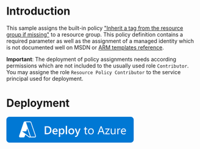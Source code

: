 ﻿# Introduction
This sample assigns the built-in policy ["Inherit a tag from the resource group if missing"](https://github.com/Azure/azure-policy/blob/master/built-in-policies/policyDefinitions/Tags/InheritTag_Add_Modify.json) to a resource group. This policy definition contains a required parameter as well as the assignment of a managed identity which is not documented well on MSDN or [ARM templates reference](https://docs.microsoft.com/en-us/azure/templates/microsoft.authorization/policyassignments).

**Important**: The deployment of policy assignments needs according permissions which are not included to the usually used role `Contributor`. You may assigne the role `Resource Policy Contributor` to the service principal used for deployment.

# Deployment
[![Deploy to Azure](https://github.com/garaio/AzureRecipes/raw/master/Resources/deploybutton.svg?sanitize=true)](https://portal.azure.com/#create/Microsoft.Template/uri/https%3A%2F%2Fraw.githubusercontent.com%2Fgaraio%2FAzureRecipes%2Fmaster%2FSnippets%2FARM%2Fpolicy-assignment-to-resource-group-with-param-and-identity%2Fazuredeploy.json)
